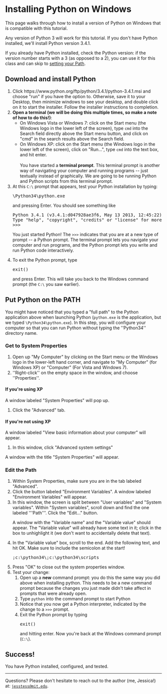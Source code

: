 # Installing Python on Windows

This page walks through how to install a version of Python on Windows that is compatible with this tutorial.

Any version of Python 3 will work for this tutorial. If you don't have Python installed, we'll install Python version 3.4.1.

If you already have Python installed, check the Python version: if the version number starts with a 3 (as opposed to a 2), you can use it for this class and can skip to <a href="#path">setting your Path</a>.

## Download and install Python

<ol>
<li>Click https://www.python.org/ftp/python/3.4.1/python-3.4.1.msi and choose "run" if you have the option to. Otherwise, save it to your Desktop, then minimize windows to see your desktop, and double click on it to start the installer. Follow the installer instructions to completion.</li>
<li><b>Open a terminal (we will be doing this multiple times, so make a note of how to do this!)</b>:
<ul>
<li>On Windows Vista or Windows 7: click on the Start menu (the Windows logo in the lower left of the screen), type <code>cmd</code> into the Search field directly above the Start menu button, and click on "cmd" in the search results above the Search field.</li>
<li>On Windows XP: click on the Start menu (the Windows logo in the lower left of the screen), click on "Run...", type <code>cmd</code> into the text box, and hit enter.</li>
<br />
You have started a <b>terminal prompt</b>. This terminal prompt is another way of navigating your computer and running programs -- just textually instead of graphically. We are going to be running Python and Python scripts from this terminal prompt.
</ul>
<li>At this <code>C:\</code> prompt that appears, test your Python installation by typing:

<pre>
\Python34\python.exe
</pre>

and pressing Enter. You should see something like
<pre>
Python 3.4.1 (v3.4.1:d047928ae3f6, May 13 2013, 12:45:22) on win32
Type "help", "copyright", "credits" or "license" for more information.
>>>
</pre>

You just started Python! The <code>>>></code> indicates that you are at a new type of prompt -- a Python prompt. The terminal prompt lets you navigate your computer and run programs, and the Python prompt lets you write and run Python code interactively.

</li>
<li>To exit the Python prompt, type

<pre>
exit()
</pre>

and press Enter. This will take you back to the Windows command prompt (the <code>C:\\</code> you saw earlier).</li>
</ol>

## <a name="path">Put Python on the PATH</a>

You might have noticed that you typed a "full path" to the Python application above when launching Python (<code>python.exe</code> is the application, but we typed <code>\Python34\python.exe</code>). In this step, you will configure your computer so that you can run Python without typing the ''Python34'' directory name.

### Get to System Properties

1. Open up "My Computer"  by clicking on the Start menu or the Windows logo in the lower-left hand corner, and navigate to "My Computer" (for Windows XP) or "Computer" (For Vista and Windows 7).
2. ''Right-click'' on the empty space in the window, and choose ''Properties''.

#### If you're using XP

A window labeled "System Properties" will pop up.

1. Click the "Advanced" tab.

#### If you're not using XP

A window labeled "View basic information about your computer" will appear.

1. In this window, click "Advanced system settings"

A window with the title "System Properties" will appear.

### Edit the Path

<ol>
<li>Within System Properties, make sure you are in the tab labeled "Advanced".</li>
<li>Click the button labeled "Environment Variables". A window labeled "Environment Variables" will appear.
<li>In this window, the screen is split between "User variables" and "System variables". Within "System variables", scroll down and find the one labeled '''Path'''. Click the "Edit..." button.

A window with the "Variable name" and the "Variable value" should appear. The "Variable value" will already have some text in it; click in the box to unhighlight it (we don't want to accidentally delete that text).</li>
<li>In the "Variable value" box, scroll to the end. Add the following text, and hit OK. Make sure to include the semicolon at the start! <pre>;c:\python34\;c:\python34\scripts</pre></li>
<li>Press "OK" to close out the system properties window.</li>
<li>Test your change:
<ol>
<li>Open up a <b>new</b> command prompt: you do this the same way you did above when installing python. This needs to be a new command prompt because the changes you just made didn't take affect in prompts that were already open.</li>
<li>Type <code>python</code> into the command prompt to start Python</li>
<li>Notice that you now get a Python interpreter, indicated by the change to a <code>>>></code> prompt.</li>
<li>Exit the Python prompt by typing <pre>exit()</pre> and hitting enter. Now you're back at the Windows command prompt (<code>C:\</code>).</li></ol></li>
</ol>

## Success!

You have Python installed, configured, and tested.

---

Questions? Please don't hesitate to reach out to the author (me, Jessica!) at:
<code>jesstess@mit.edu</code>.
